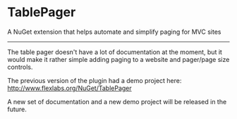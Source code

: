 TablePager
==========

A NuGet extension that helps automate and simplify paging for MVC sites

---

The table pager doesn't have a lot of documentation at the moment, but it would make it rather simple adding paging to a website and pager/page size controls.

The previous version of the plugin had a demo project here: http://www.flexlabs.org/NuGet/TablePager

A new set of documentation and a new demo project will be released in the future.

